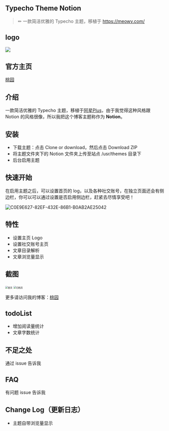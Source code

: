 ## Typecho Theme Notion

> ✏ 一款简洁优雅的 Typecho 主题，移植于 https://meowv.com/

## logo

![](http://imgs.taoweng.site/2019-11-18-034731.png)

## 官方主页
[桃园](http://www.taoweng.site/)

## 介绍
一款简洁优雅的 Typecho 主题，移植于[阿星Plus](https://meowv.com/)，由于我觉得这种风格跟 Notion 的风格很像，所以我把这个博客主题称作为 **Notion**。

## 安装
- 下载主题：点击 Clone or download，然后点击 Download ZIP
- 将主题文件夹下的 Notion 文件夹上传至站点 /usr/themes 目录下
- 后台启用主题

## 快速开始

在启用主题之后，可以设置首页的 log，以及各种社交账号，在独立页面还会有侧边栏，你可以可以通过设置是否启用侧边栏，赶紧去尽情享受吧！

![C0E9E627-82EF-432E-86B1-B0AB2AE25042](http://imgs.taoweng.site/2019-11-18-035259.jpg)

## 特性
- 设置主页 Logo
- 设置社交账号主页
- 文章目录解析
- 文章浏览量显示

## 截图
<img src="http://imgs.taoweng.site/2019-11-18-034912.jpg" alt="首页" style="zoom:50%;" />



<img src="http://imgs.taoweng.site/2019-11-18-034953.jpg" alt="归档页" style="zoom:50%;" />

更多请访问我的博客：[桃园](http://www.taoweng.site/)

## todoList

- 增加阅读量统计
- 文章字数统计
## 不足之处
通过 issue 告诉我
## FAQ
有问题 issue 告诉我
## Change Log（更新日志）
- 主题自带浏览量显示